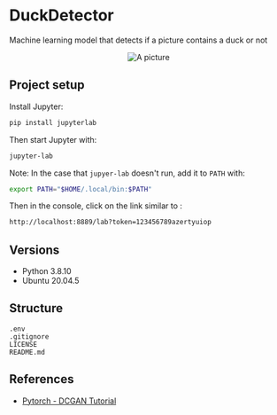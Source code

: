 # DuckDetector

Machine learning model that detects if a picture contains a duck or not

<p align="center">
  <img src="https://pbs.twimg.com/media/Ezpb5YUX0AMzDHA.png" alt="A picture"/>
</p>

## Project setup

Install Jupyter: 

```bash
pip install jupyterlab
```

Then start Jupyter with:

```bash
jupyter-lab
```

Note: In the case that `jupyer-lab` doesn't run, add it to `PATH` with:

```bash
export PATH="$HOME/.local/bin:$PATH"
```

Then in the console, click on the link similar to :

```bash
http://localhost:8889/lab?token=123456789azertyuiop
```

## Versions

* Python 3.8.10
* Ubuntu 20.04.5

## Structure

```
.env
.gitignore
LICENSE
README.md
```

## References

* [Pytorch - DCGAN Tutorial](https://pytorch.org/tutorials/beginner/dcgan_faces_tutorial.html)
